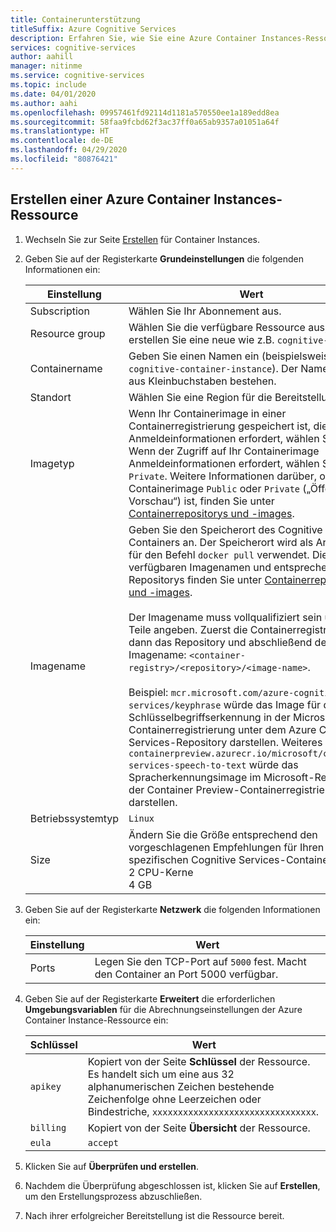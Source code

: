 ```yaml
---
title: Containerunterstützung
titleSuffix: Azure Cognitive Services
description: Erfahren Sie, wie Sie eine Azure Container Instances-Ressource erstellen können.
services: cognitive-services
author: aahill
manager: nitinme
ms.service: cognitive-services
ms.topic: include
ms.date: 04/01/2020
ms.author: aahi
ms.openlocfilehash: 09957461fd92114d1181a570550ee1a189edd8ea
ms.sourcegitcommit: 58faa9fcbd62f3ac37ff0a65ab9357a01051a64f
ms.translationtype: HT
ms.contentlocale: de-DE
ms.lasthandoff: 04/29/2020
ms.locfileid: "80876421"
---
```

## <a name="create-an-azure-container-instance-resource"></a>Erstellen einer Azure Container Instances-Ressource

1. Wechseln Sie zur Seite [Erstellen](https://ms.portal.azure.com/#create/Microsoft.ContainerInstances) für Container Instances.

2. Geben Sie auf der Registerkarte **Grundeinstellungen** die folgenden Informationen ein:

    |Einstellung|Wert|
    |--|--|
    |Subscription|Wählen Sie Ihr Abonnement aus.|
    |Resource group|Wählen Sie die verfügbare Ressource aus, oder erstellen Sie eine neue wie z.B. `cognitive-services`.|
    |Containername|Geben Sie einen Namen ein (beispielsweise `cognitive-container-instance`). Der Name muss aus Kleinbuchstaben bestehen.|
    |Standort|Wählen Sie eine Region für die Bereitstellung aus.|
    |Imagetyp|Wenn Ihr Containerimage in einer Containerregistrierung gespeichert ist, die keine Anmeldeinformationen erfordert, wählen Sie `Public`. Wenn der Zugriff auf Ihr Containerimage Anmeldeinformationen erfordert, wählen Sie `Private`. Weitere Informationen darüber, ob das Containerimage `Public` oder `Private` („Öffentliche Vorschau“) ist, finden Sie unter [Containerrepositorys und -images](../../cognitive-services-container-support.md#container-repositories-and-images). |
    |Imagename|Geben Sie den Speicherort des Cognitive Services-Containers an. Der Speicherort wird als Argument für den Befehl `docker pull` verwendet. Die verfügbaren Imagenamen und entsprechenden Repositorys finden Sie unter [Containerrepositorys und -images](../../cognitive-services-container-support.md#container-repositories-and-images).<br><br>Der Imagename muss vollqualifiziert sein und drei Teile angeben. Zuerst die Containerregistrierung, dann das Repository und abschließend der Imagename: `<container-registry>/<repository>/<image-name>`.<br><br>Beispiel: `mcr.microsoft.com/azure-cognitive-services/keyphrase` würde das Image für die Schlüsselbegriffserkennung in der Microsoft-Containerregistrierung unter dem Azure Cognitive Services-Repository darstellen. Weiteres Beispiel: `containerpreview.azurecr.io/microsoft/cognitive-services-speech-to-text` würde das Spracherkennungsimage im Microsoft-Repository der Container Preview-Containerregistrierung darstellen. |
    |Betriebssystemtyp|`Linux`|
    |Size|Ändern Sie die Größe entsprechend den vorgeschlagenen Empfehlungen für Ihren spezifischen Cognitive Services-Container:<br>2 CPU-Kerne<br>4 GB

3. Geben Sie auf der Registerkarte **Netzwerk** die folgenden Informationen ein:

    |Einstellung|Wert|
    |--|--|
    |Ports|Legen Sie den TCP-Port auf `5000` fest. Macht den Container an Port 5000 verfügbar.|

4. Geben Sie auf der Registerkarte **Erweitert** die erforderlichen **Umgebungsvariablen** für die Abrechnungseinstellungen der Azure Container Instance-Ressource ein:

    | Schlüssel | Wert |
    |--|--|
    |`apikey`|Kopiert von der Seite **Schlüssel** der Ressource. Es handelt sich um eine aus 32 alphanumerischen Zeichen bestehende Zeichenfolge ohne Leerzeichen oder Bindestriche, `xxxxxxxxxxxxxxxxxxxxxxxxxxxxxxxx`.|
    |`billing`|Kopiert von der Seite **Übersicht** der Ressource.|
    |`eula`|`accept`|

5. Klicken Sie auf **Überprüfen und erstellen**.
6. Nachdem die Überprüfung abgeschlossen ist, klicken Sie auf **Erstellen**, um den Erstellungsprozess abzuschließen.
7. Nach ihrer erfolgreicher Bereitstellung ist die Ressource bereit.

